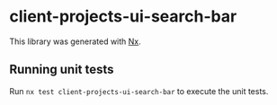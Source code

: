# client-projects-ui-search-bar

This library was generated with [Nx](https://nx.dev).

## Running unit tests

Run `nx test client-projects-ui-search-bar` to execute the unit tests.
